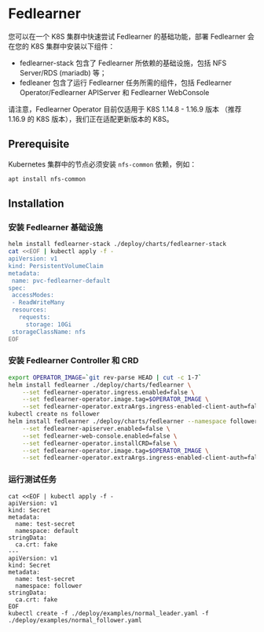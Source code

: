 # Fedlearner

您可以在一个 K8S 集群中快速尝试 Fedlearner 的基础功能，部署 Fedlearner 会在您的 K8S 集群中安装以下组件：

- fedlearner-stack 包含了 Fedlearner 所依赖的基础设施，包括 NFS Server/RDS (mariadb) 等；
- fedleaner 包含了运行 Fedlearner 任务所需的组件，包括 Fedlearner Operator/Fedlearner APIServer 和 Fedlearner WebConsole

请注意，Fedlearner Operator 目前仅适用于 K8S 1.14.8 - 1.16.9 版本 （推荐 1.16.9 的 K8S 版本），我们正在适配更新版本的 K8S。

## Prerequisite

Kubernetes 集群中的节点必须安装 `nfs-common` 依赖，例如：

```sh
apt install nfs-common
```

## Installation

### 安装 Fedlearner 基础设施

```sh
helm install fedlearner-stack ./deploy/charts/fedlearner-stack
cat <<EOF | kubectl apply -f -
apiVersion: v1
kind: PersistentVolumeClaim
metadata:
 name: pvc-fedlearner-default
spec:
 accessModes:
 - ReadWriteMany
 resources:
   requests:
     storage: 10Gi
 storageClassName: nfs
EOF
```

### 安装 Fedlearner Controller 和 CRD

```sh
export OPERATOR_IMAGE=`git rev-parse HEAD | cut -c 1-7`
helm install fedlearner ./deploy/charts/fedlearner \
    --set fedlearner-operator.ingress.enabled=false \
    --set fedlearner-operator.image.tag=$OPERATOR_IMAGE \
    --set fedlearner-operator.extraArgs.ingress-enabled-client-auth=false
kubectl create ns follower
helm install fedlearner ./deploy/charts/fedlearner --namespace follower \
    --set fedlearner-apiserver.enabled=false \
    --set fedlearner-web-console.enabled=false \
    --set fedlearner-operator.installCRD=false \
    --set fedlearner-operator.image.tag=$OPERATOR_IMAGE \
    --set fedlearner-operator.extraArgs.ingress-enabled-client-auth=false
```

### 运行测试任务

```
cat <<EOF | kubectl apply -f -
apiVersion: v1
kind: Secret
metadata:
  name: test-secret
  namespace: default
stringData:
  ca.crt: fake
---
apiVersion: v1
kind: Secret
metadata:
  name: test-secret
  namespace: follower
stringData:
  ca.crt: fake
EOF
kubectl create -f ./deploy/examples/normal_leader.yaml -f ./deploy/examples/normal_follower.yaml
```
